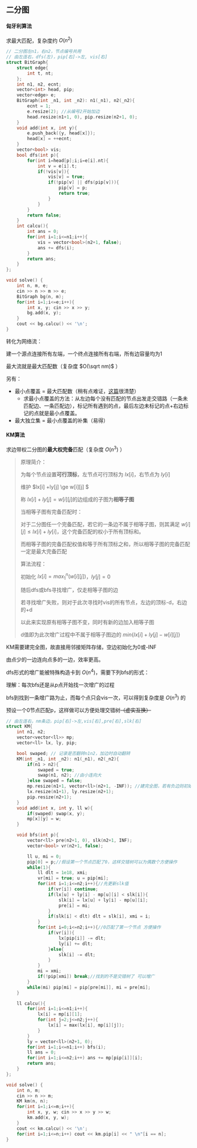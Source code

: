## 二分图



#### 匈牙利算法 

求最大匹配，复杂度约 $O(n^2)$​

```c++
// 二分图左n1，右n2，节点编号共用
// 由左连右，dfs(左)，pip[右]->左, vis[右]
struct BitGraph{
    struct edge{
        int t, nt;
    };
    int n1, n2, ecnt;
    vector<int> head, pip;
    vector<edge> e;
    BitGraph(int _n1, int _n2): n1(_n1), n2(_n2){
        ecnt = 1;
        e.resize(2); //从编号2开始加边
        head.resize(n1+1, 0), pip.resize(n2+1, 0);
    }
    void add(int x, int y){
        e.push_back({y, head[x]});
        head[x] = ++ecnt;
    }
    vector<bool> vis;
    bool dfs(int p){
        for(int i=head[p];i;i=e[i].nt){
            int v = e[i].t;
            if(!vis[v]){
                vis[v] = true;
                if(!pip[v] || dfs(pip[v])){
                    pip[v] = p;
                    return true;
                }
            }
        }
        return false;
    }
    int calcu(){
        int ans = 0;
        for(int i=1;i<=n1;i++){
            vis = vector<bool>(n2+1, false);
            ans += dfs(i);
        }
        return ans;
    }
};

void solve() {
    int n, m, e;
    cin >> n >> m >> e;
    BitGraph bg(n, m);
    for(int i=1;i<=e;i++){
        int x, y; cin >> x >> y;
        bg.add(x, y);
    }
    cout << bg.calcu() << '\n';
}
```

转化为网络流：

建一个源点连接所有左端，一个终点连接所有右端，所有边容量均为1

最大流就是最大匹配数（复杂度 $O(\sqrt nm)$​ ）

另有：

- 最小点覆盖 = 最大匹配数（稍有点难证，[这篇](https://blog.csdn.net/weixin_42596275/article/details/98208629)很清楚）
  - 求最小点覆盖的方法：从左边每个没有匹配的节点出发走交错路（一条未匹配边、一条匹配边），标记所有遇到的点，最后左边未标记的点+右边标记的点就是最小点覆盖。
- 最大独立集 = 最小点覆盖的补集（易得）



#### KM算法

求边带权二分图的**最大权完备**匹配（复杂度 $O(n^3)$​ ）

> 原理简介：
>
> 为每个节点设置**可行顶标**，左节点可行顶标为 $lx[i]$​，右节点为 $ly[i]$
>
> 维护 $lx[i] +ly[j] \ge w[i][j] $
>
> 称 $lx[i] + ly[j] = w[i][j]$​ 的边组成的子图为**相等子图**
>
> 当相等子图有完备匹配时：
>
> 对于二分图任一个完备匹配，若它的一条边不属于相等子图，则其满足 $w[i][j] \le lx[i] +ly[i]$，这个完备匹配的权小于所有顶标和。
>
> 而相等子图的完备匹配权值和等于所有顶标之和，所以相等子图的完备匹配一定是最大完备匹配
>
> 算法流程：
>
> 初始化 $lx[i] = max_1^n (w[i][j])$，$ly[j] = 0$​
>
> 随后dfs或bfs寻找增广，仅走相等子图的边
>
> 若寻找增广失败，则对于此次寻找时vis的所有节点，左边的顶标-d，右边的+d
>
> 以此来实现原有相等子图不变，同时有新的边加入相等子图
>
> d值即为此次增广过程中不属于相等子图边的 $min\{lx[i]+ly[j]-w[i][j]\}$​​​​ 

KM需要建完全图，故直接用邻接矩阵存储，空边初始化为0或-INF

由点少的一边连向点多的一边，效率更高。

dfs形式的增广能被特殊构造卡到 $O(n^4)$，需要下列bfs的形式：



理解：每次bfs还是从p点开始找一次增广的过程

bfs到找到一条增广路为止，而每个点只会vis一次，可以得到复杂度是 $O(n^3)$​ 的

预设一个0节点匹配p，这样做可以方便处理交错树~~（虚实互换）~~

```cpp
// 由左连右，nm条边，pip[右]->左,vis[右],pre[右],slk[右]
struct KM{
    int n1, n2;
    vector<vector<ll>> mp;
    vector<ll> lx, ly, pip;

    bool swaped; // 记录是否翻转n1n2，加边时自动翻转
    KM(int _n1, int _n2): n1(_n1), n2(_n2){
        if(n1 > n2){
            swaped = true;
            swap(n1, n2); //由小连向大
        }else swaped = false;
        mp.resize(n1+1, vector<ll>(n2+1, -INF)); //建完全图，若有负边则初始化为-INF
        lx.resize(n1+1), ly.resize(n2+1);
        pip.resize(n2+1);
    }
    void add(int x, int y, ll w){
        if(swaped) swap(x, y);
        mp[x][y] = w;
    }

    void bfs(int p){
        vector<ll> pre(n2+1, 0), slk(n2+1, INF);
        vector<bool> vr(n2+1, false);

        ll u, mi = 0;
        pip[0] = p;//假设第一个节点匹配了0，这样交错树可以为偶数个方便操作
        while(1){
            ll dlt = 1e18, xmi;
            vr[mi] = true; u = pip[mi];
            for(int i=1;i<=n2;i++){//先更新slk值
                if(vr[i]) continue;
                if(lx[u] + ly[i] - mp[u][i] < slk[i]){
                    slk[i] = lx[u] + ly[i] - mp[u][i];
                    pre[i] = mi;
                }
                if(slk[i] < dlt) dlt = slk[i], xmi = i;
            }
            for(int i=0;i<=n2;i++){//0匹配了第一个节点 方便操作
                if(vr[i]){
                    lx[pip[i]] -= dlt;
                    ly[i] += dlt;
                }else{
                    slk[i] -= dlt;
                }
            }
            mi = xmi;
            if(!pip[xmi]) break;//找到的不是交错树了 可以增广
        }
        while(mi) pip[mi] = pip[pre[mi]], mi = pre[mi];
    }

    ll calcu(){
        for(int i=1;i<=n1;i++){
            lx[i] = mp[i][1];
            for(int j=2;j<=n2;j++){
                lx[i] = max(lx[i], mp[i][j]);
            }
        }
        ly = vector<ll>(n2+1, 0);
        for(int i=1;i<=n1;i++) bfs(i);
        ll ans = 0;
        for(int i=1;i<=n2;i++) ans += mp[pip[i]][i];
        return ans;
    }
};

void solve() {
    int n, m;
    cin >> n >> m;
    KM km(n, n);
    for(int i=1;i<=m;i++){
        int x, y, w; cin >> x >> y >> w;
        km.add(x, y, w);
    }
    cout << km.calcu() << '\n';
    for(int i=1;i<=n;i++) cout << km.pip[i] << " \n"[i == n];
}
```